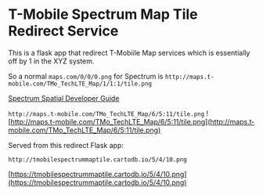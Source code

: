 # T-Mobile Spectrum Map Tile Redirect Service

This is a flask app that redirect T-Mobiile Map services which is essentially off by 1 in the XYZ system. 

So a normal `maps.com/0/0/0.png` for Spectrum is  `http://maps.t-mobile.com/TMo_TechLTE_Map/1/1:1/tile.png`

[Spectrum Spatial Developer Guide](http://support.pb.com/help/spectrum/9.0/pdf/en/Spectrum_9.0_SpatialDeveloperGuide.pdf)




`http://maps.t-mobile.com/TMo_TechLTE_Map/6/5:11/tile.png`
![http://maps.t-mobile.com/TMo_TechLTE_Map/6/5:11/tile.png](http://maps.t-mobile.com/TMo_TechLTE_Map/6/5:11/tile.png)

Served from this redirect Flask app:

`http://tmobilespectrummaptile.cartodb.io/5/4/10.png`


[https://tmobilespectrummaptile.cartodb.io/5/4/10.png](https://tmobilespectrummaptile.cartodb.io/5/4/10.png)



